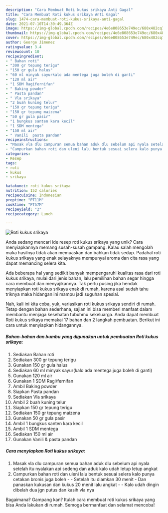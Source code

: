 ```yaml
---
description: "Cara Membuat Roti kukus srikaya Anti Gagal"
title: "Cara Membuat Roti kukus srikaya Anti Gagal"
slug: 1474-cara-membuat-roti-kukus-srikaya-anti-gagal
date: 2021-07-10T14:30:49.364Z
image: https://img-global.cpcdn.com/recipes/4e6e808653e749ec/680x482cq70/roti-kukus-srikaya-foto-resep-utama.jpg
thumbnail: https://img-global.cpcdn.com/recipes/4e6e808653e749ec/680x482cq70/roti-kukus-srikaya-foto-resep-utama.jpg
cover: https://img-global.cpcdn.com/recipes/4e6e808653e749ec/680x482cq70/roti-kukus-srikaya-foto-resep-utama.jpg
author: George Jimenez
ratingvalue: 3.4
reviewcount: 10
recipeingredient:
- " Bahan roti"
- "300 gr tepung terigu"
- "150 gr gula halus"
- "60 ml minyak sayurkalo ada mentega juga boleh di ganti"
- "120 ml air"
- "1 SDM Ragifernifan"
- " Baking powder"
- " Pasta pandan"
- " Vla srikaya"
- "2 buah kuning telur"
- "150 gr tepung terigu"
- "150 gr tepung maizena"
- "50 gr gula pasir"
- "1 bungkus santen kara kecil"
- "1 SDM mentega"
- "150 ml air"
- " Vanili  pasta pandan"
recipeinstructions:
- "Masak vla dlu campuran semua bahan aduk dlu sebelum api nyala setelah itu nyalakan api sedeng dan aduk kalo udah letup letup angkat"
- "Campurkan bahan roti dan uleni lalu bentuk sesuai selera kalo punya cetakan bronis juga boleh   Setelah itu diamkan 30 menit Dan panaskan kukusan dan kukus 20 menit lalu angkat   Kalo udah dingin dibelah dua jgn putus dan kasih vla nya"
categories:
- Resep
tags:
- roti
- kukus
- srikaya

katakunci: roti kukus srikaya 
nutrition: 152 calories
recipecuisine: Indonesian
preptime: "PT11M"
cooktime: "PT57M"
recipeyield: "2"
recipecategory: Lunch

---
```



![Roti kukus srikaya](https://img-global.cpcdn.com/recipes/4e6e808653e749ec/680x482cq70/roti-kukus-srikaya-foto-resep-utama.jpg)

Anda sedang mencari ide resep roti kukus srikaya yang unik? Cara menyiapkannya memang susah-susah gampang. Kalau salah mengolah maka hasilnya tidak akan memuaskan dan bahkan tidak sedap. Padahal roti kukus srikaya yang enak selayaknya mempunyai aroma dan cita rasa yang dapat memancing selera kita.



Ada beberapa hal yang sedikit banyak mempengaruhi kualitas rasa dari roti kukus srikaya, mulai dari jenis bahan, lalu pemilihan bahan segar hingga cara membuat dan menyajikannya. Tak perlu pusing jika hendak menyiapkan roti kukus srikaya enak di rumah, karena asal sudah tahu triknya maka hidangan ini mampu jadi suguhan spesial.


Nah, kali ini kita coba, yuk, variasikan roti kukus srikaya sendiri di rumah. Tetap dengan bahan sederhana, sajian ini bisa memberi manfaat dalam membantu menjaga kesehatan tubuhmu sekeluarga. Anda dapat membuat Roti kukus srikaya memakai 17 bahan dan 2 langkah pembuatan. Berikut ini cara untuk menyiapkan hidangannya.

<!--inarticleads1-->

##### Bahan-bahan dan bumbu yang digunakan untuk pembuatan Roti kukus srikaya:

1. Sediakan  Bahan roti
1. Sediakan 300 gr tepung terigu
1. Gunakan 150 gr gula halus
1. Sediakan 60 ml minyak sayur(kalo ada mentega juga boleh di ganti)
1. Gunakan 120 ml air
1. Gunakan 1 SDM Ragi/fernifan
1. Ambil  Baking powder
1. Siapkan  Pasta pandan
1. Sediakan  Vla srikaya
1. Ambil 2 buah kuning telur
1. Siapkan 150 gr tepung terigu
1. Sediakan 150 gr tepung maizena
1. Gunakan 50 gr gula pasir
1. Ambil 1 bungkus santen kara kecil
1. Ambil 1 SDM mentega
1. Sediakan 150 ml air
1. Gunakan  Vanili &amp; pasta pandan




<!--inarticleads2-->

##### Cara menyiapkan Roti kukus srikaya:

1. Masak vla dlu campuran semua bahan aduk dlu sebelum api nyala setelah itu nyalakan api sedeng dan aduk kalo udah letup letup angkat
1. Campurkan bahan roti dan uleni lalu bentuk sesuai selera kalo punya cetakan bronis juga boleh  -  - Setelah itu diamkan 30 menit - Dan panaskan kukusan dan kukus 20 menit lalu angkat  -  - Kalo udah dingin dibelah dua jgn putus dan kasih vla nya




Bagaimana? Gampang kan? Itulah cara membuat roti kukus srikaya yang bisa Anda lakukan di rumah. Semoga bermanfaat dan selamat mencoba!
